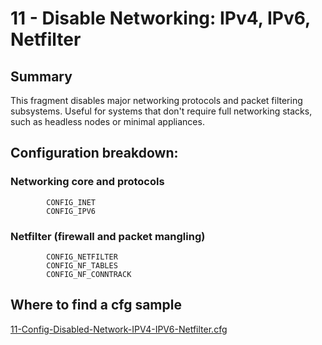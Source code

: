 # 11 - Disable Networking: IPv4, IPv6, Netfilter

## Summary

This fragment disables major networking protocols and packet filtering subsystems. Useful for systems that don't require full networking stacks, such as headless nodes or minimal appliances.

## Configuration breakdown:

### Networking core and protocols

```none
        CONFIG_INET
        CONFIG_IPV6
```

### Netfilter (firewall and packet mangling)

```none
        CONFIG_NETFILTER
        CONFIG_NF_TABLES
        CONFIG_NF_CONNTRACK
```


## Where to find a cfg sample


[11-Config-Disabled-Network-IPV4-IPV6-Netfilter.cfg](https://raw.githubusercontent.com/redpesk-devtools/kernel-config-optimization/refs/heads/master/beagle-board/6.6.32/packaging/11-Config-Disabled-Network-IPV4-IPV6-Netfilter.cfg)
